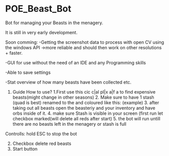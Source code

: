 # POE_Beast_Bot
Bot for managing your Beasts in the menagery.

It is still in very early development.

Soon comming:
-Getting the screenshot data to process with open CV using the windows API
->more reliable and should then work on other resolutions + faster.

-GUI for use without the need of an IDE and any Programming skills

-Able to save settings

-Stat overview of how many beasts have been collected etc.



1. Guide How to use?
      1.First use this cic c|al pl|x a|f a to find expensive beasts(might change in other seasons)
      2. Make sure to have 1 stash (quad is best) renamed to the and coloured like this: (example)
      3. after taking out all beasts open the beasteriy and your inventory and have orbs inside of it.
      4. make sure Stash is visible in your screen (first run let checkbox marked(will delete all reds after start)
      5. the bot will run untill there are no beasts left in the menagery or stash is full
      
Controlls: hold ESC to stop the bot
    
2. Checkbox delete red beasts
3. Start button

